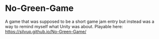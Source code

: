 # No-Green-Game
A game that was supposed to be a short game jam entry but instead was a way to remind myself what Unity was about.
Playable here: https://silvup.github.io/No-Green-Game/
